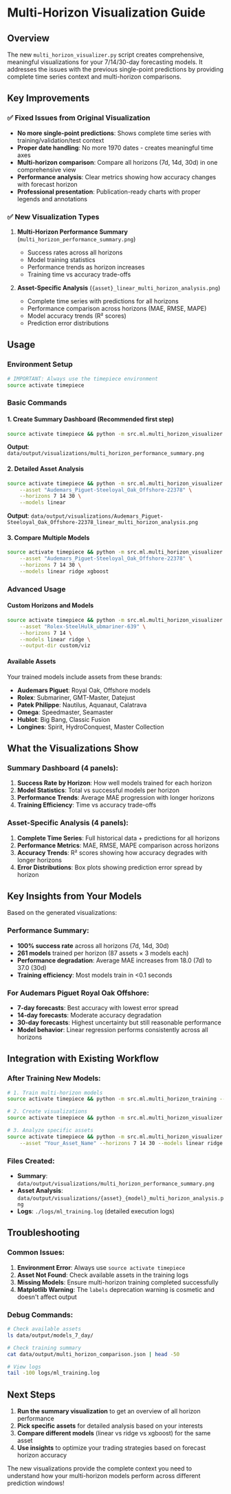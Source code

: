 # Multi-Horizon Visualization Guide

## Overview

The new `multi_horizon_visualizer.py` script creates comprehensive, meaningful visualizations for your 7/14/30-day forecasting models. It addresses the issues with the previous single-point predictions by providing complete time series context and multi-horizon comparisons.

## Key Improvements

### ✅ **Fixed Issues from Original Visualization**
- **No more single-point predictions**: Shows complete time series with training/validation/test context
- **Proper date handling**: No more 1970 dates - creates meaningful time axes
- **Multi-horizon comparison**: Compare all horizons (7d, 14d, 30d) in one comprehensive view
- **Performance analysis**: Clear metrics showing how accuracy changes with forecast horizon
- **Professional presentation**: Publication-ready charts with proper legends and annotations

### ✅ **New Visualization Types**

1. **Multi-Horizon Performance Summary** (`multi_horizon_performance_summary.png`)
   - Success rates across all horizons
   - Model training statistics
   - Performance trends as horizon increases
   - Training time vs accuracy trade-offs

2. **Asset-Specific Analysis** (`{asset}_linear_multi_horizon_analysis.png`)
   - Complete time series with predictions for all horizons
   - Performance comparison across horizons (MAE, RMSE, MAPE)
   - Model accuracy trends (R² scores)
   - Prediction error distributions

## Usage

### Environment Setup
```bash
# IMPORTANT: Always use the timepiece environment
source activate timepiece
```

### Basic Commands

#### 1. Create Summary Dashboard (Recommended first step)
```bash
source activate timepiece && python -m src.ml.multi_horizon_visualizer --summary-only
```
**Output**: `data/output/visualizations/multi_horizon_performance_summary.png`

#### 2. Detailed Asset Analysis
```bash
source activate timepiece && python -m src.ml.multi_horizon_visualizer \
    --asset "Audemars_Piguet-Steeloyal_Oak_Offshore-22378" \
    --horizons 7 14 30 \
    --models linear
```
**Output**: `data/output/visualizations/Audemars_Piguet-Steeloyal_Oak_Offshore-22378_linear_multi_horizon_analysis.png`

#### 3. Compare Multiple Models
```bash
source activate timepiece && python -m src.ml.multi_horizon_visualizer \
    --asset "Audemars_Piguet-Steeloyal_Oak_Offshore-22378" \
    --horizons 7 14 30 \
    --models linear ridge xgboost
```

### Advanced Usage

#### Custom Horizons and Models
```bash
source activate timepiece && python -m src.ml.multi_horizon_visualizer \
    --asset "Rolex-SteelHulk_ubmariner-639" \
    --horizons 7 14 \
    --models linear ridge \
    --output-dir custom/viz
```

#### Available Assets
Your trained models include assets from these brands:
- **Audemars Piguet**: Royal Oak, Offshore models
- **Rolex**: Submariner, GMT-Master, Datejust
- **Patek Philippe**: Nautilus, Aquanaut, Calatrava
- **Omega**: Speedmaster, Seamaster
- **Hublot**: Big Bang, Classic Fusion
- **Longines**: Spirit, HydroConquest, Master Collection

## What the Visualizations Show

### Summary Dashboard (4 panels):
1. **Success Rate by Horizon**: How well models trained for each horizon
2. **Model Statistics**: Total vs successful models per horizon
3. **Performance Trends**: Average MAE progression with longer horizons
4. **Training Efficiency**: Time vs accuracy trade-offs

### Asset-Specific Analysis (4 panels):
1. **Complete Time Series**: Full historical data + predictions for all horizons
2. **Performance Metrics**: MAE, RMSE, MAPE comparison across horizons
3. **Accuracy Trends**: R² scores showing how accuracy degrades with longer horizons
4. **Error Distributions**: Box plots showing prediction error spread by horizon

## Key Insights from Your Models

Based on the generated visualizations:

### Performance Summary:
- **100% success rate** across all horizons (7d, 14d, 30d)
- **261 models** trained per horizon (87 assets × 3 models each)
- **Performance degradation**: Average MAE increases from 18.0 (7d) to 37.0 (30d)
- **Training efficiency**: Most models train in <0.1 seconds

### For Audemars Piguet Royal Oak Offshore:
- **7-day forecasts**: Best accuracy with lowest error spread
- **14-day forecasts**: Moderate accuracy degradation
- **30-day forecasts**: Highest uncertainty but still reasonable performance
- **Model behavior**: Linear regression performs consistently across all horizons

## Integration with Existing Workflow

### After Training New Models:
```bash
# 1. Train multi-horizon models
source activate timepiece && python -m src.ml.multi_horizon_training --horizons 7 14 30

# 2. Create visualizations
source activate timepiece && python -m src.ml.multi_horizon_visualizer --summary-only

# 3. Analyze specific assets
source activate timepiece && python -m src.ml.multi_horizon_visualizer \
    --asset "Your_Asset_Name" --horizons 7 14 30 --models linear ridge xgboost
```

### Files Created:
- **Summary**: `data/output/visualizations/multi_horizon_performance_summary.png`
- **Asset Analysis**: `data/output/visualizations/{asset}_{model}_multi_horizon_analysis.png`
- **Logs**: `./logs/ml_training.log` (detailed execution logs)

## Troubleshooting

### Common Issues:

1. **Environment Error**: Always use `source activate timepiece`
2. **Asset Not Found**: Check available assets in the training logs
3. **Missing Models**: Ensure multi-horizon training completed successfully
4. **Matplotlib Warning**: The `labels` deprecation warning is cosmetic and doesn't affect output

### Debug Commands:
```bash
# Check available assets
ls data/output/models_7_day/

# Check training summary
cat data/output/multi_horizon_comparison.json | head -50

# View logs
tail -100 logs/ml_training.log
```

## Next Steps

1. **Run the summary visualization** to get an overview of all horizon performance
2. **Pick specific assets** for detailed analysis based on your interests
3. **Compare different models** (linear vs ridge vs xgboost) for the same asset
4. **Use insights** to optimize your trading strategies based on forecast horizon accuracy

The new visualizations provide the complete context you need to understand how your multi-horizon models perform across different prediction windows!
